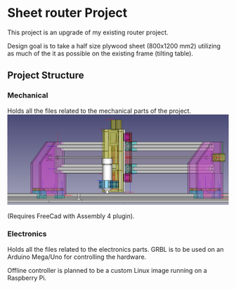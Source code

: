 # Sheet router Project #
This project is an upgrade of my existing router project.

Design goal is to take a half size plywood sheet (800x1200 mm2) utilizing as much of the it as possible on the existing frame (tilting table).

## Project Structure ##
### Mechanical ###
Holds all the files related to the mechanical parts of the project. 
![Overall Design](https://github.com/HBSorensen/SheetRouter/blob/main/Overalldesign.png)

(Requires FreeCad with Assembly 4 plugin). 

### Electronics ###
Holds all the files related to the electronics parts. 
GRBL is to be used on an Arduino Mega/Uno for controlling the hardware. 

Offline controller is planned to be a custom Linux image running on a Raspberry Pi.
